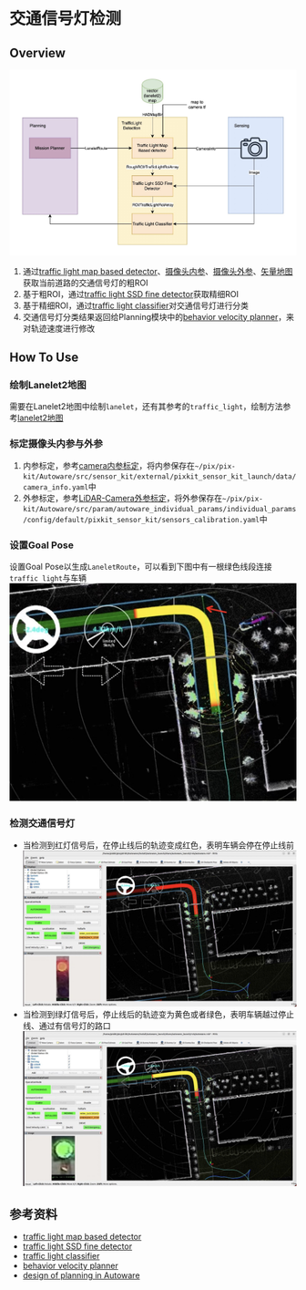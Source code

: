 # 交通信号灯检测

## Overview
![trafficlight_1](./images/trafficlight_detection_1.jpg)

1. 通过[traffic light map based detector](https://github.com/autowarefoundation/autoware.universe/tree/main/perception/traffic_light_map_based_detector)、[摄像头内参](../%E4%BC%A0%E6%84%9F%E5%99%A8%E6%A0%87%E5%AE%9A/camera%E5%86%85%E5%8F%82%E6%A0%87%E5%AE%9A.md)、[摄像头外参](../%E4%BC%A0%E6%84%9F%E5%99%A8%E6%A0%87%E5%AE%9A/LiDAR-camera%E6%A0%87%E5%AE%9A.md)、[矢量地图](../%E5%9C%B0%E5%9B%BE/lanelet2%E5%9C%B0%E5%9B%BE.md)获取当前道路的交通信号灯的粗ROI
2. 基于粗ROI，通过[traffic light SSD fine detector](https://github.com/autowarefoundation/autoware.universe/tree/main/perception/traffic_light_ssd_fine_detector)获取精细ROI
3. 基于精细ROI，通过[traffic light classifier](https://github.com/autowarefoundation/autoware.universe/tree/main/perception/traffic_light_classifier)对交通信号灯进行分类
4. 交通信号灯分类结果返回给Planning模块中的[behavior velocity planner](https://github.com/autowarefoundation/autoware.universe/tree/main/planning/behavior_velocity_planner)，来对轨迹速度进行修改

## How To Use
### 绘制Lanelet2地图
需要在Lanelet2地图中绘制`lanelet`，还有其参考的`traffic_light`，绘制方法参考[lanelet2地图](../%E5%9C%B0%E5%9B%BE/lanelet2%E5%9C%B0%E5%9B%BE.md)

### 标定摄像头内参与外参
1. 内参标定，参考[camera内参标定](../%E4%BC%A0%E6%84%9F%E5%99%A8%E6%A0%87%E5%AE%9A/camera%E5%86%85%E5%8F%82%E6%A0%87%E5%AE%9A.md)，将内参保存在`~/pix/pix-kit/Autoware/src/sensor_kit/external/pixkit_sensor_kit_launch/data/camera_info.yaml`中
2. 外参标定，参考[LiDAR-Camera外参标定](../%E4%BC%A0%E6%84%9F%E5%99%A8%E6%A0%87%E5%AE%9A/LiDAR-camera%E6%A0%87%E5%AE%9A.md)，将外参保存在`~/pix/pix-kit/Autoware/src/param/autoware_individual_params/individual_params/config/default/pixkit_sensor_kit/sensors_calibration.yaml`中

### 设置Goal Pose
设置Goal Pose以生成`LaneletRoute`，可以看到下图中有一根绿色线段连接`traffic light`与车辆
![trafficlight_detection_2](./images/trafficlight_detection_2.jpg)

### 检测交通信号灯
- 当检测到红灯信号后，在停止线后的轨迹变成红色，表明车辆会停在停止线前
![trafficlight_detection_3](./images/trafficlight_detection_3.jpg)
- 当检测到绿灯信号后，停止线后的轨迹变为黄色或者绿色，表明车辆越过停止线、通过有信号灯的路口
![trafficlight_detection_4](./images/trafficlight_detection_4.jpg)

## 参考资料
- [traffic light map based detector](https://github.com/autowarefoundation/autoware.universe/tree/main/perception/traffic_light_map_based_detector)
- [traffic light SSD fine detector](https://github.com/autowarefoundation/autoware.universe/tree/main/perception/traffic_light_ssd_fine_detector)
- [traffic light classifier](https://github.com/autowarefoundation/autoware.universe/tree/main/perception/traffic_light_classifier)
- [behavior velocity planner](https://github.com/autowarefoundation/autoware.universe/tree/main/planning/behavior_velocity_planner)
- [design of planning in Autoware](https://autowarefoundation.github.io/autoware-documentation/main/design/autoware-architecture/planning/)